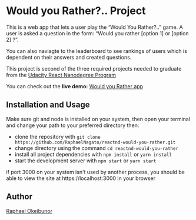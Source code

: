 # Would you Rather?.. Project

This is a web app that lets a user play the “Would You Rather?..” game.
A user is asked a question in the form: “Would you rather [option 1] or [option 2] ?”.

You can also naviagte to the leaderboard to see rankings of users which is dependent on their answers and created questions.

This project is second of the three required projects needed to graduate from the [Udacity React Nanodegree Program](https://www.udacity.com/course/react-nanodegree--nd019)

You can check out the **live demo:** [Would you Rather app](https://cocky-perlman-26f5aa.netlify.app/)

## Installation and Usage

Make sure git and node is installed on your system, then open your terminal and change your path to your preferred directory then:

- clone the repository with `git clone https://github.com/RaphaelNagato/reactnd-would-you-rather.git`
- change directory using the command `cd reactnd-would-you-rather`
- install all project dependencies with `npm install` or `yarn install`
- start the development server with `npm start` or `yarn start`

if port 3000 on your system isn't used by another process, you should be able to view the site at https://localhost:3000 in your browser

## Author

[Raphael Okeibunor](https://github.com/RaphaelNagato)
